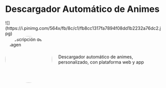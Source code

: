 <h1>Descargador Automático de Animes</h1>
![](https://i.pinimg.com/564x/fb/8c/c1/fb8cc1317fa7894f08dd1b2232a76dc2.jpg)
<div style="display: flex; align-items: center;">
    <img src="https://i.pinimg.com/564x/fb/8c/c1/fb8cc1317fa7894f08dd1b2232a76dc2.jpg" alt="Descripción de la imagen" style="border-radius: 50%; width: 150px; height: 150px; margin-right: 20px;">
    <p>Descargador automático de animes, personalizado, con plataforma web y app</p>
</div>
